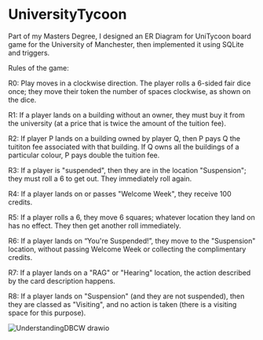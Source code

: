 # UniversityTycoon
Part of my Masters Degree, I designed an ER Diagram for UniTycoon board game for the University of Manchester, then implemented it using SQLite and triggers.

Rules of the game:

R0: Play moves in a clockwise direction. The player rolls a 6-sided fair dice once; they move their token the number of spaces clockwise, as shown on the dice. 

R1: If a player lands on a building without an owner, they must buy it from the university (at a price that is twice the amount of the tuition fee).

R2: If player P lands on a building owned by player Q, then P pays Q the tuititon fee associated with that building. If Q owns all the buildings of a particular colour, P pays double the tuition fee.

R3: If a player is "suspended", then they are in the location "Suspension"; they must roll a 6 to get out. They immediately roll again.

R4: If a player lands on or passes "Welcome Week", they receive 100 credits.

R5: If a player rolls a 6, they move 6 squares; whatever location they land on has no effect. They then get another roll immediately.

R6: If a player lands on “You're Suspended!”, they move to the "Suspension" location, without passing Welcome Week or collecting the complimentary credits.

R7: If a player lands on a "RAG" or "Hearing" location, the action described by the card description happens.

R8: If a player lands on "Suspension" (and they are not suspended), then they are classed as "Visiting", and no action is taken (there is a visiting space for this purpose).


![UnderstandingDBCW drawio](https://github.com/user-attachments/assets/6c92ff0b-1282-42ed-a085-144780fba49d)


